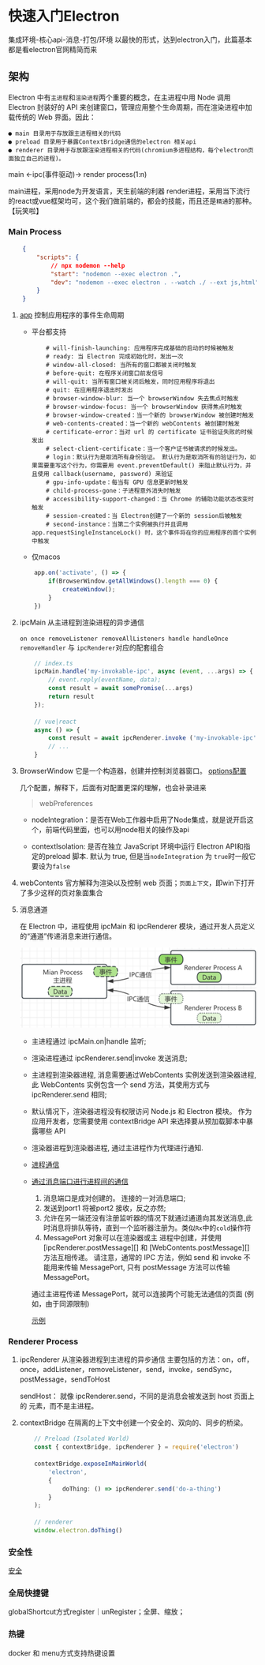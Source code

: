 # 快速入门Electron  

集成环境-核心api-消息-打包/环境
以最快的形式，达到electron入门，此篇基本都是看electron官网精简而来

## 架构

Electron 中有`主进程`和`渲染进程`两个重要的概念，在主进程中用 Node 调用 Electron 封装好的 API 来创建窗口，管理应用整个生命周期，而在渲染进程中加载传统的 Web 界面。因此：

    ● main 目录用于存放跟主进程相关的代码
    ● preload 目录用于暴露ContextBridge通信的electron 相关api
    ● renderer 目录用于存放跟渲染进程相关的代码(chromium多进程结构，每个electron页面独立自己的进程)。

main <-ipc(事件驱动)-> render process(1:n)


main进程，采用node为开发语言，天生前端的利器
render进程，采用当下流行的react或vue框架均可，这个我们做前端的，都会的技能，而且还是`精通`的那种。【玩笑啦】

### Main Process

```json
    {
        "scripts": {
            // npx nodemon --help
            "start": "nodemon --exec electron .",
            "dev": "nodemon --exec electron . --watch ./ --ext js,html"
        }
    }
```

1. [app]( https://www.electronjs.org/zh/docs/latest/api/app) 控制应用程序的事件生命周期

   - 平台都支持

       ```shell
           # will-finish-launching: 应用程序完成基础的启动的时候被触发
           # ready: 当 Electron 完成初始化时，发出一次
           # window-all-closed: 当所有的窗口都被关闭时触发
           # before-quit: 在程序关闭窗口前发信号
           # will-quit: 当所有窗口被关闭后触发，同时应用程序将退出
           # quit: 在应用程序退出时发出
           # browser-window-blur: 当一个 browserWindow 失去焦点时触发
           # browser-window-focus: 当一个 browserWindow 获得焦点时触发
           # browser-window-created：当一个新的 browserWindow 被创建时触发
           # web-contents-created：当一个新的 webContents 被创建时触发
           # certificate-error：当对 url 的 certificate 证书验证失败的时候发出
           # select-client-certificate：当一个客户证书被请求的时候发出。
           # login：默认行为是取消所有身份验证。 默认行为是取消所有的验证行为，如果需要重写这个行为，你需要用 event.preventDefault() 来阻止默认行为，并且使用 callback(username, password) 来验证
           # gpu-info-update：每当有 GPU 信息更新时触发
           # child-process-gone：子进程意外消失时触发
           # accessibility-support-changed：当 Chrome 的辅助功能状态改变时触发
           # session-created：当 Electron创建了一个新的 session后被触发
           # second-instance：当第二个实例被执行并且调用 app.requestSingleInstanceLock() 时，这个事件将在你的应用程序的首个实例中触发
       ```

   - 仅macos
    
    ```ts 
        app.on('activate', () => {
            if(BrowserWindow.getAllWindows().length === 0) {
                createWindow();
            }
        })
    ```



2. ipcMain 从主进程到渲染进程的异步通信
    
    `on once removeListener removeAllListeners
    handle handleOnce removeHandler` 与 `ipcRenderer`对应的配套组合

    ```ts
        // index.ts
        ipcMain.handle('my-invokable-ipc', async (event, ...args) => {
            // event.reply(eventName, data);
            const result = await somePromise(...args)
            return result
        });

        // vue|react
        async () => {
            const result = await ipcRenderer.invoke ('my-invokable-ipc', arg1, arg2)
            // ...
        }
    ```

3. BrowserWindow 
   它是一个构造器，创建并控制浏览器窗口。 [options配置](https://www.electronjs.org/zh/docs/latest/api/browser-window#new-browserwindowoptions)

    几个配置，解释下，后面有对配置更深的理解，也会补录进来

    > webPreferences  
      - nodeIntegration：是否在Web工作器中启用了Node集成，就是说开启这个，前端代码里面，也可以用node相关的操作及api 
      
      - contextIsolation: 是否在独立 JavaScript 环境中运行 Electron API和指定的preload 脚本. 默认为 true, 但是当`nodeIntegration` 为 `true`时一般它要设为`false`

4. webContents
   官方解释为渲染以及控制 web 页面；`页面上下文`，即win下打开了多少这样的页对象面集合

5. 消息通道

    在 Electron 中，进程使用 ipcMain 和 ipcRenderer 模块，通过开发人员定义的“通道”传递消息来进行通信。 

    ![消息模型](image-1.png)

    - 主进程通过 ipcMain.on|handle 监听;
    - 渲染进程通过 ipcRenderer.send|invoke 发送消息;
    - 主进程到渲染器进程, 消息需要通过WebContents 实例发送到渲染器进程,此 WebContents 实例包含一个 send 方法，其使用方式与 ipcRenderer.send 相同;
    - 默认情况下，渲染器进程没有权限访问 Node.js 和 Electron 模块。 作为应用开发者，您需要使用 contextBridge API 来选择要从预加载脚本中暴露哪些 API
    - 渲染器进程到渲染器进程, 通过主进程作为代理进行通知.
    - [进程通信](https://www.electronjs.org/zh/docs/latest/tutorial/ipc)

    - [通过消息端口进行进程间的通信](https://www.electronjs.org/zh/docs/latest/tutorial/message-ports)
        
        1. 消息端口是成对创建的。 连接的一对消息端口;
        2. 发送到port1 将被port2 接收，反之亦然;
        3. 允许在另一端还没有注册监听器的情况下就通过通道向其发送消息,此时消息将排队等待，直到一个监听器注册为。类似`Rx`中的`cold`操作符
        4. MessagePort 对象可以在渲染器或主 进程中创建，并使用 [ipcRenderer.postMessage][] 和 [WebContents.postMessage][] 方法互相传递。 请注意，通常的 IPC 方法，例如 send 和 invoke 不能用来传输 MessagePort, 只有 postMessage 方法可以传输 MessagePort。

        通过主进程传递 MessagePort，就可以连接两个可能无法通信的页面 (例如，由于同源限制)

        [示例](https://www.electronjs.org/zh/docs/latest/tutorial/message-ports#%E5%AE%9E%E4%BE%8B%E4%BD%BF%E7%94%A8)


### Renderer Process

1. ipcRenderer
    从渲染器进程到主进程的异步通信
    主要包括的方法：on，off，once，addListener，removeListener，send，invoke，sendSync，postMessage，sendToHost

    sendHost： 就像 ipcRenderer.send，不同的是消息会被发送到 host 页面上的 <webview> 元素，而不是主进程。

2. contextBridge
    在隔离的上下文中创建一个安全的、双向的、同步的桥梁。

    ```ts
        // Preload (Isolated World)
        const { contextBridge, ipcRenderer } = require('electron')

        contextBridge.exposeInMainWorld(
            'electron',
            {
                doThing: () => ipcRenderer.send('do-a-thing')
            }
        );

        // renderer
        window.electron.doThing()
    ```



### 安全性

[安全](https://www.electronjs.org/zh/docs/latest/tutorial/security)

### 全局快捷键

globalShortcut方式register｜unRegister；全屏、缩放；

### 热键

docker 和 menu方式支持热键设置